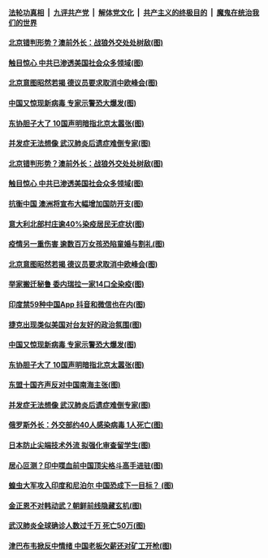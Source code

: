 

####  [法轮功真相](../../../../basic/blob/master/README.md?t=07011201) &nbsp;|&nbsp; [九评共产党](../../../../9ping.md/blob/master/README.md?t=07011201) &nbsp;|&nbsp; [解体党文化](../../../../jtdwh.md/blob/master/README.md?t=07011201)  &nbsp;|&nbsp; [共产主义的终极目的](../../../../gczydzjmd.md/blob/master/README.md?t=07011201) &nbsp;|&nbsp; [魔鬼在统治我们的世界](../../../../mgztzwmdsj.md/blob/master/README.md?t=07011201) 

#### [北京错判形势？澳前外长：战狼外交处处树敌(图)](../pages/p9/938226.md?t=07011201) 

#### [触目惊心 中共已渗透美国社会众多领域(图)](../pages/p9/938273.md?t=07011201) 

#### [北京意图昭然若揭 德议员要求取消中欧峰会(图)](../pages/p9/938263.md?t=07011201) 

#### [中国又惊现新病毒 专家示警恐大爆发(图)](../pages/p9/938188.md?t=07011201) 

#### [东协胆子大了 10国声明暗指北京太嚣张(图)](../pages/p9/938103.md?t=07011201) 

#### [并发症无法想像 武汉肺炎后遗症难倒专家(图)](../pages/p9/938109.md?t=07011201) 

#### [北京错判形势？澳前外长：战狼外交处处树敌(图)](../pages/p9/938226.md?t=07011201) 

#### [触目惊心 中共已渗透美国社会众多领域(图)](../pages/p9/938273.md?t=07011201) 

#### [抗衡中国 澳洲将宣布大幅增加国防开支(图)](../pages/p9/938285.md?t=07011201) 

#### [意大利北部村庄逾40%染疫居民无症状(图)](../pages/p9/938283.md?t=07011201) 

#### [疫情另一重伤害 逾数百万女孩恐陷童婚与割礼(图)](../pages/p9/938213.md?t=07011201) 

#### [北京意图昭然若揭 德议员要求取消中欧峰会(图)](../pages/p9/938263.md?t=07011201) 

#### [举家搬迁秘鲁 委内瑞拉一家14口全染疫(图)](../pages/p9/938224.md?t=07011201) 

#### [印度禁59种中国App 抖音和微信也在内(图)](../pages/p9/938221.md?t=07011201) 

#### [捷克出现类似美国对台友好的政治氛围(图)](../pages/p9/938220.md?t=07011201) 

#### [中国又惊现新病毒 专家示警恐大爆发(图)](../pages/p9/938188.md?t=07011201) 

#### [东协胆子大了 10国声明暗指北京太嚣张(图)](../pages/p9/938103.md?t=07011201) 

#### [东盟十国齐声反对中国南海主张(图)](../pages/p9/938151.md?t=07011201) 

#### [并发症无法想像 武汉肺炎后遗症难倒专家(图)](../pages/p9/938109.md?t=07011201) 

#### [俄罗斯外长：外交部约40人感染病毒 1人死亡(图)](../pages/p9/938126.md?t=07011201) 

#### [日本防止尖端技术外流 拟强化审查留学生(图)](../pages/p9/938140.md?t=07011201) 

#### [居心叵测？印中喋血前中国顶尖格斗高手进驻(图)](../pages/p9/938084.md?t=07011201) 

#### [蝗虫大军攻入印度和尼泊尔 中国恐成下一目标？ (图)](../pages/p9/937951.md?t=07011201) 

#### [金正恩不对韩动武？朝鲜前线隐藏玄机(图)](../pages/p9/937980.md?t=07011201) 

#### [武汉肺炎全球确诊人数过千万 死亡50万(图)](../pages/p9/938051.md?t=07011201) 

#### [津巴布韦掀反中情绪 中国老板欠薪还对矿工开枪(图)](../pages/p9/937977.md?t=07011201) 

